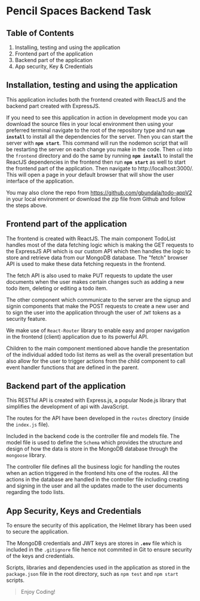 # Pencil Spaces Backend Task

## Table of Contents

1. Installing, testing and using the application
2. Frontend part of the application
3. Backend part of the application
4. App security, Key & Credentials

## Installation, testing and using the application

This application includes both the frontend created with ReactJS and the backend part created with ExpressJS.

If you need to see this application in action in development mode you can download the source files in your local environment then using your preferred terminal navigate to the root of the repository type and run **`npm install`** to install all the dependencies for the server. Then you can start the server with **`npm start`**. This command will run the nodemon script that will be restarting the server on each change you make in the code. Then `cd` into the `frontend` directory and do the same by running **`npm install`** to install the ReactJS dependencies in the frontend then run **`npm start`** as well to start the frontend part of the application. Then navigate to http://localhost:3000/. This will open a page in your default browser that will show the user interface of the application.

You may also clone the repo from https://github.com/gbundala/todo-appV2 in your local environment or download the zip file from Github and follow the steps above.

## Frontend part of the application

The frontend is created with ReactJS. The main component TodoList handles most of the data fetching logic which is making the GET requests to the ExpressJS API which is our custom API which then handles the logic to store and retrieve data from our MongoDB database. The "fetch" browser API is used to make these data fetching requests in the frontend.

The fetch API is also used to make PUT requests to update the user documents when the user makes certain changes such as adding a new todo item, deleting or editing a todo item.

The other component which communicate to the server are the signup and signin components that make the POST requests to create a new user and to sign the user into the application through the user of `JWT` tokens as a security feature.

We make use of `React-Router` library to enable easy and proper navigation in the frontend (client) application due to its powerful API.

Children to the main component mentioned above handle the presentation of the individual added todo list items as well as the overall presentation but also allow for the user to trigger actions from the child component to call event handler functions that are defined in the parent.

## Backend part of the application

This RESTful API is created with Express.js, a popular Node.js library that simplifies the development of api with JavaScript.

The routes for the API have been developed in the `routes` directory (inside the `index.js` file).

Included in the backend code is the controller file and models file. The model file is used to define the `Schema` which provides the structure and design of how the data is store in the MongoDB database through the `mongoose` library.

The controller file defines all the business logic for handling the routes when an action triggered in the frontend hits one of the routes. All the actions in the database are handled in the controller file including creating and signing in the user and all the updates made to the user documents regarding the todo lists.

## App Security, Keys and Credentials

To ensure the security of this application, the Helmet library has been used to secure the application.

The MongoDB credentials and JWT keys are stores in **`.env`** file which is included in the `.gitignore` file hence not commited in Git to ensure security of the keys and credentials.

Scripts, libraries and dependencies used in the application as stored in the `package.json` file in the root directory, such as `npm test` and `npm start` scripts.

> Enjoy Coding!

